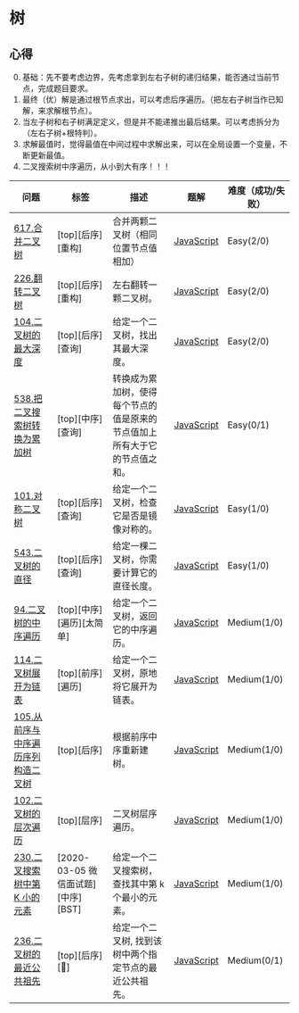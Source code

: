 # 树

## 心得

0. 基础：先不要考虑边界，先考虑拿到左右子树的递归结果，能否通过当前节点，完成题目要求。
1. 最终（优）解是通过根节点求出，可以考虑后序遍历。（把左右子树当作已知解，来求解根节点）。
1. 当左子树和右子树满足定义，但是并不能递推出最后结果。可以考虑拆分为（左右子树+根特判）。
1. 求解最值时，觉得最值在中间过程中求解出来，可以在全局设置一个变量，不断更新最值。
1. 二叉搜索树中序遍历，从小到大有序！！！

| 问题                                                                                                                              | 标签                               | 描述                                                                       | 题解                                                  | 难度（成功/失败） |
| --------------------------------------------------------------------------------------------------------------------------------- | ---------------------------------- | -------------------------------------------------------------------------- | ----------------------------------------------------- | ----------------- |
| [617.合并二叉树](https://leetcode-cn.com/problems/merge-two-binary-trees/)                                                        | [top][后序][重构]                  | 合并两颗二叉树（相同位置节点值相加）                                       | [JavaScript](./617.合并二叉树.js)                     | Easy(2/0)         |
| [226.翻转二叉树](https://leetcode-cn.com/problems/invert-binary-tree/)                                                            | [top][后序][重构]                  | 左右翻转一颗二叉树。                                                       | [JavaScript](./226.翻转二叉树.js)                     | Easy(2/0)         |
| [104.二叉树的最大深度](https://leetcode-cn.com/problems/maximum-depth-of-binary-tree/)                                            | [top][后序][查询]                  | 给定一个二叉树，找出其最大深度。                                           | [JavaScript](./104.二叉树的最大深度.js)               | Easy(2/0)         |
| [538.把二叉搜索树转换为累加树](https://leetcode-cn.com/problems/maximum-depth-of-binary-tree/)                                    | [top][中序][查询]                  | 转换成为累加树，使得每个节点的值是原来的节点值加上所有大于它的节点值之和。 | [JavaScript](./538.把二叉搜索树转换为累加树.js)       | Easy(0/1)         |
| [101.对称二叉树](https://leetcode-cn.com/problems/symmetric-tree/)                                                                | [top][后序][查询]                  | 给定一个二叉树，检查它是否是镜像对称的。                                   | [JavaScript](./101.对称二叉树.js)                     | Easy(1/0)         |
| [543.二叉树的直径](https://leetcode-cn.com/problems/diameter-of-binary-tree/)                                                     | [top][后序][查询]                  | 给定一棵二叉树，你需要计算它的直径长度。                                   | [JavaScript](./543.二叉树的直径.js)                   | Easy(1/0)         |
| [94.二叉树的中序遍历](https://leetcode-cn.com/problems/binary-tree-inorder-traversal/)                                            | [top][中序][遍历][太简单]          | 给定一个二叉树，返回它的中序遍历。                                         | [JavaScript](./94.二叉树的中序遍历.js)                | Medium(1/0)       |
| [114.二叉树展开为链表](https://leetcode-cn.com/problems/flatten-binary-tree-to-linked-list/)                                      | [top][前序][遍历]                  | 给定一个二叉树，原地将它展开为链表。                                       | [JavaScript](./114.二叉树展开为链表.js)               | Medium(1/0)       |
| [105.从前序与中序遍历序列构造二叉树](https://leetcode-cn.com/problems/construct-binary-tree-from-preorder-and-inorder-traversal/) | [top][后序]                        | 根据前序中序重新建树。                                                     | [JavaScript](./105.从前序与中序遍历序列构造二叉树.js) | Medium(1/0)       |
| [102.二叉树的层次遍历](https://leetcode-cn.com/problems/binary-tree-level-order-traversal/)                                       | [top][层序]                        | 二叉树层序遍历。                                                           | [JavaScript](./102.二叉树的层次遍历.js)               | Medium(1/0)       |
| [230.二叉搜索树中第 K 小的元素](https://leetcode-cn.com/problems/kth-smallest-element-in-a-bst/)                                  | [2020-03-05 微信面试题][中序][BST] | 给定一个二叉搜索树，查找其中第 k 个最小的元素。                            | [JavaScript](./230.二叉搜索树中第K小的元素.js)        | Medium(1/0)       |
| [236.二叉树的最近公共祖先](https://leetcode-cn.com/problems/lowest-common-ancestor-of-a-binary-tree/)                             | [top][后序][:star2:]               | 给定一个二叉树, 找到该树中两个指定节点的最近公共祖先。                     | [JavaScript](./236.二叉树的最近公共祖先.js)           | Medium(0/1)       |
